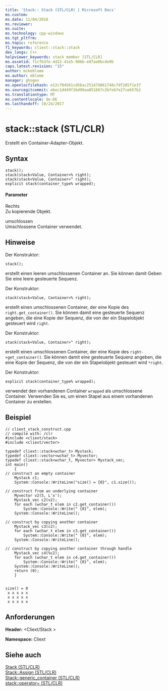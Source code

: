 ```yaml
---
title: 'Stack:: Stack (STL/CLR) | Microsoft Docs'
ms.custom: 
ms.date: 11/04/2016
ms.reviewer: 
ms.suite: 
ms.technology: cpp-windows
ms.tgt_pltfrm: 
ms.topic: reference
f1_keywords: cliext::stack::stack
dev_langs: C++
helpviewer_keywords: stack member [STL/CLR]
ms.assetid: f1cfb3fe-4d22-41e5-906b-e8faa0bcde9b
caps.latest.revision: "15"
author: mikeblome
ms.author: mblome
manager: ghogen
ms.openlocfilehash: e12c704561cd56ac251479861740c7df205f1e37
ms.sourcegitcommit: ebec1d449f2bd98aa851667c2bfeb7e27ce657b2
ms.translationtype: MT
ms.contentlocale: de-DE
ms.lasthandoff: 10/24/2017
---
```

# <a name="stackstack-stlclr"></a>stack::stack (STL/CLR)
Erstellt ein Container-Adapter-Objekt.  
  
## <a name="syntax"></a>Syntax  
  
```  
stack();  
stack(stack<Value, Container>% right);  
stack(stack<Value, Container>^ right);  
explicit stack(container_type% wrapped);  
```  
  
#### <a name="parameters"></a>Parameter  
 Rechts  
 Zu kopierende Objekt.  
  
 umschlossen  
 Umschlossene Container verwendet.  
  
## <a name="remarks"></a>Hinweise  
 Der Konstruktor:  
  
 `stack();`  
  
 erstellt einen leeren umschlossenen Container an. Sie können damit Geben Sie eine leere gesteuerte Sequenz.  
  
 Der Konstruktor:  
  
 `stack(stack<Value, Container>% right);`  
  
 erstellt einen umschlossenen Container, der eine Kopie des `right.get_container()`. Sie können damit eine gesteuerte Sequenz angeben, die eine Kopie der Sequenz, die von der ein Stapelobjekt gesteuert wird `right`.  
  
 Der Konstruktor:  
  
 `stack(stack<Value, Container>^ right);`  
  
 erstellt einen umschlossenen Container, der eine Kopie des `right->get_container()`. Sie können damit eine gesteuerte Sequenz angeben, die eine Kopie der Sequenz, die von der ein Stapelobjekt gesteuert wird `*right`.  
  
 Der Konstruktor:  
  
 `explicit stack(container_type% wrapped);`  
  
 verwendet den vorhandenen Container `wrapped` als umschlossene Container. Verwenden Sie es, um einen Stapel aus einem vorhandenen Container zu erstellen.  
  
## <a name="example"></a>Beispiel  
  
```  
// cliext_stack_construct.cpp   
// compile with: /clr   
#include <cliext/stack>   
#include <cliext/vector>   
  
typedef cliext::stack<wchar_t> Mystack;   
typedef cliext::vector<wchar_t> Myvector;   
typedef cliext::stack<wchar_t, Myvector> Mystack_vec;   
int main()   
    {   
// construct an empty container   
    Mystack c1;   
    System::Console::WriteLine("size() = {0}", c1.size());   
  
// construct from an underlying container   
    Myvector v2(5, L'x');   
    Mystack_vec c2(v2);       
    for each (wchar_t elem in c2.get_container())   
        System::Console::Write(" {0}", elem);   
    System::Console::WriteLine();   
  
// construct by copying another container   
    Mystack_vec c3(c2);   
    for each (wchar_t elem in c3.get_container())   
        System::Console::Write(" {0}", elem);   
    System::Console::WriteLine();   
  
// construct by copying another container through handle   
    Mystack_vec c4(%c2);   
    for each (wchar_t elem in c4.get_container())   
        System::Console::Write(" {0}", elem);   
    System::Console::WriteLine();   
    return (0);   
    }  
  
```  
  
```Output  
size() = 0  
 x x x x x  
 x x x x x  
 x x x x x  
```  
  
## <a name="requirements"></a>Anforderungen  
 **Header:** \<Cliext/Stack >  
  
 **Namespace:** Cliext  
  
## <a name="see-also"></a>Siehe auch  
 [Stack (STL/CLR)](../dotnet/stack-stl-clr.md)   
 [Stack::Assign (STL/CLR)](../dotnet/stack-assign-stl-clr.md)   
 [Stack::generic_container (STL/CLR)](../dotnet/stack-generic-container-stl-clr.md)   
 [stack::operator= (STL/CLR)](../dotnet/stack-operator-assign-stl-clr.md)